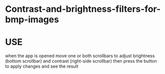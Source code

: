 # Contrast-and-brightness-filters-for-bmp-images

# USE

when the app is opened move one or both scrollbars to adjust brightness (bottom scrollbar) and contrast (right-side scrollbar) then press the button to apply changes and see the result
